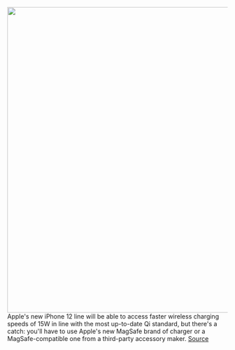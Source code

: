 <img src='https://cdn.vox-cdn.com/thumbor/QWLbBxdWOO1y0NCfiAgCVJG5hno=/0x0:1534x862/1200x800/filters:focal(645x309:889x553)/cdn.vox-cdn.com/uploads/chorus_image/image/67625605/Yq6uMXU.0.png' width='700px' /><br/>
Apple's new iPhone 12 line will be able to access faster wireless charging speeds of 15W in line with the most up-to-date Qi standard, but there's a catch: you'll have to use Apple's new MagSafe brand of charger or a MagSafe-compatible one from a third-party accessory maker.
<a href='https://www.theverge.com/2020/10/13/21514850/apple-iphone-12-magsafe-wireless-charging-speed'> Source <a/>